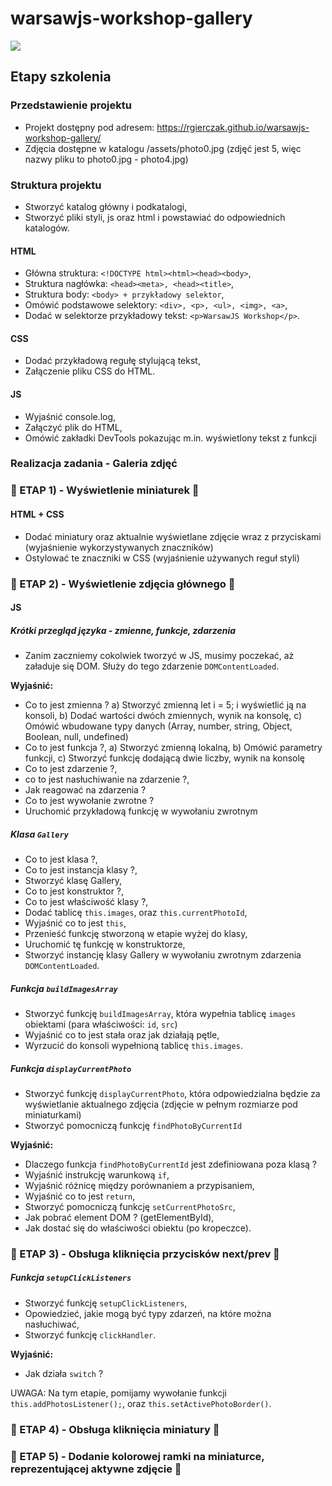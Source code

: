 # warsawjs-workshop-gallery

![](http://warsawjs.com/assets/images/logo/logo-transparent-240x240.png)

## Etapy szkolenia

### Przedstawienie projektu

* Projekt dostępny pod adresem:
https://rgierczak.github.io/warsawjs-workshop-gallery/
* Zdjęcia dostępne w katalogu /assets/photo0.jpg
(zdjęć jest 5, więc nazwy pliku to photo0.jpg - photo4.jpg)

### Struktura projektu

* Stworzyć katalog główny i podkatalogi,
* Stworzyć pliki styli, js oraz html i powstawiać do odpowiednich katalogów.

#### HTML

* Główna struktura: `<!DOCTYPE html><html><head><body>`,
* Struktura nagłówka: `<head><meta>, <head><title>`,
* Struktura body: `<body> + przykładowy selektor`,
* Omówić podstawowe selektory: `<div>, <p>, <ul>, <img>, <a>`,
* Dodać w selektorze przykładowy tekst: `<p>WarsawJS Workshop</p>`.

#### CSS

* Dodać przykładową regułę stylującą tekst,
* Załączenie pliku CSS do HTML.

#### JS

* Wyjaśnić console.log,
* Załączyć plik do HTML,
* Omówić zakładki DevTools pokazując m.in. wyświetlony tekst z funkcji

### Realizacja zadania - Galeria zdjęć

### &#x1F34E; ETAP 1) - Wyświetlenie miniaturek &#x1F34E;

#### HTML + CSS

* Dodać miniatury oraz aktualnie wyświetlane zdjęcie wraz z przyciskami
(wyjaśnienie wykorzystywanych znaczników)
* Ostylować te znaczniki w CSS
(wyjaśnienie używanych reguł styli)

### &#x1F34E; ETAP 2) - Wyświetlenie zdjęcia głównego &#x1F34E;

#### JS

##### Krótki przegląd języka - zmienne, funkcje, zdarzenia

* Zanim zaczniemy cokolwiek tworzyć w JS, musimy poczekać,
aż załaduje się DOM. Służy do tego zdarzenie `DOMContentLoaded`.

**Wyjaśnić:**

* Co to jest zmienna ?
a) Stworzyć zmienną let i = 5; i wyświetlić ją na konsoli,
b) Dodać wartości dwóch zmiennych, wynik na konsolę,
c) Omówić wbudowane typy danych 
(Array, number, string, Object, Boolean, null, undefined)
* Co to jest funkcja ?,
a) Stworzyć zmienną lokalną,
b) Omówić parametry funkcji,
c) Stworzyć funkcję dodającą dwie liczby, wynik na konsolę
* Co to jest zdarzenie ?,
* co to jest nasłuchiwanie na zdarzenie ?,
* Jak reagować na zdarzenia ?
* Co to jest wywołanie zwrotne ?
* Uruchomić przykładową funkcję w wywołaniu zwrotnym

##### Klasa `Gallery`

* Co to jest klasa ?,
* Co to jest instancja klasy ?,
* Stworzyć klasę Gallery,
* Co to jest konstruktor ?,
* Co to jest właściwość klasy ?,
* Dodać tablicę `this.images`, oraz `this.currentPhotoId`,
* Wyjaśnić co to jest `this`,
* Przenieść funkcję stworzoną w etapie wyżej do klasy,
* Uruchomić tę funkcję w konstruktorze,
* Stworzyć instancję klasy Gallery w wywołaniu zwrotnym zdarzenia
`DOMContentLoaded`.

##### Funkcja `buildImagesArray`

* Stworzyć funkcję `buildImagesArray`, która wypełnia tablicę `images`
obiektami (para właściwości: `id`, `src`)
* Wyjaśnić co to jest stała oraz jak działają pętle,
* Wyrzucić do konsoli wypełnioną tablicę `this.images`.

##### Funkcja `displayCurrentPhoto`

* Stworzyć funkcję `displayCurrentPhoto`, która odpowiedzialna będzie
za wyświetlanie aktualnego zdjęcia (zdjęcie w pełnym rozmiarze pod
miniaturkami)
* Stworzyć pomocniczą funkcję `findPhotoByCurrentId`
 
**Wyjaśnić:**

* Dlaczego funkcja `findPhotoByCurrentId` jest zdefiniowana poza klasą ? 
* Wyjaśnić instrukcję warunkową `if`,
* Wyjaśnić różnicę między porównaniem a przypisaniem,
* Wyjaśnić co to jest `return`,
* Stworzyć pomocniczą funkcję `setCurrentPhotoSrc`,
* Jak pobrać element DOM ? (getElementById),
* Jak dostać się do właściwości obiektu (po kropeczce).

### &#x1F34E; ETAP 3) - Obsługa kliknięcia przycisków next/prev &#x1F34E;

##### Funkcja `setupClickListeners`

* Stworzyć funkcję `setupClickListeners`,
* Opowiedzieć, jakie mogą być typy zdarzeń, na które można nasłuchiwać,
* Stworzyć funkcję `clickHandler`.

**Wyjaśnić:**
- Jak działa `switch` ?

UWAGA: Na tym etapie, pomijamy wywołanie funkcji `this.addPhotosListener();`,
oraz `this.setActivePhotoBorder()`.

### &#x1F34E; ETAP 4) - Obsługa kliknięcia miniatury &#x1F34E;

### &#x1F34E; ETAP 5) - Dodanie kolorowej ramki na miniaturce, reprezentującej aktywne zdjęcie &#x1F34E;
